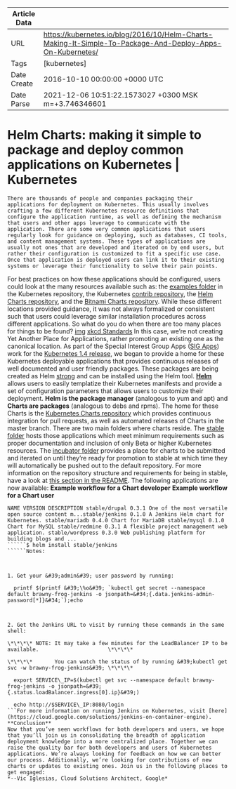 |             Article Data             ||
| ----------------- | ----------------- |
| URL               | https://kubernetes.io/blog/2016/10/Helm-Charts-Making-It-Simple-To-Package-And-Deploy-Apps-On-Kubernetes/        |
| Tags              | [kubernetes]       |
| Date Create       | 2016-10-10 00:00:00 &#43;0000 UTC |
| Date Parse        | 2021-12-06 10:51:22.1573027 &#43;0300 MSK m=&#43;3.746346601  |

#  Helm Charts: making it simple to package and deploy common applications on Kubernetes  | Kubernetes

	
	
	
	
	There are thousands of people and companies packaging their applications for deployment on Kubernetes. This usually involves crafting a few different Kubernetes resource definitions that configure the application runtime, as well as defining the mechanism that users and other apps leverage to communicate with the application. There are some very common applications that users regularly look for guidance on deploying, such as databases, CI tools, and content management systems. These types of applications are usually not ones that are developed and iterated on by end users, but rather their configuration is customized to fit a specific use case. Once that application is deployed users can link it to their existing systems or leverage their functionality to solve their pain points.
For best practices on how these applications should be configured, users could look at the many resources available such as: the [examples folder](https://github.com/kubernetes/kubernetes/tree/master/examples) in the Kubernetes repository, the Kubernetes [contrib repository](https://github.com/kubernetes/contrib), the [Helm Charts repository](https://github.com/helm/charts), and the [Bitnami Charts repository](https://github.com/bitnami/charts). While these different locations provided guidance, it was not always formalized or consistent such that users could leverage similar installation procedures across different applications.
So what do you do when there are too many places for things to be found?
[img](https://lh5.googleusercontent.com/l6CowJsfGRoH2wgWHlxtId4Foil2Fcs7AZ0NbOT7jGrXliESRSc6jNH8bdMmfpU-_gDRqy9UDSYCj7WaSKF1ZLK1a7t2qNo5JaIOglozee2SDIPteuOZ6aHzNMyBBJXukBv0zF9x)
[xkcd Standards](https://xkcd.com/927/)
In this case, we’re not creating Yet Another Place for Applications, rather promoting an existing one as the canonical location. As part of the Special Interest Group Apps ([SIG Apps](https://github.com/kubernetes/community/tree/master/sig-apps)) work for the [Kubernetes 1.4 release](https://kubernetes.io/blog/2016/09/kubernetes-1-4-making-it-easy-to-run-on-kuberentes-anywhere/), we began to provide a home for these Kubernetes deployable applications that provides continuous releases of well documented and user friendly packages. These packages are being created as Helm [strong](https://github.com/kubernetes/helm/blob/master/docs/charts.md) and can be installed using the Helm tool. **[Helm](https://github.com/kubernetes/helm)** allows users to easily templatize their Kubernetes manifests and provide a set of configuration parameters that allows users to customize their deployment.
**Helm is the package manager** (analogous to yum and apt) and **Charts are packages** (analogous to debs and rpms). The home for these Charts is the [Kubernetes Charts repository](https://github.com/kubernetes/charts) which provides continuous integration for pull requests, as well as automated releases of Charts in the master branch.
There are two main folders where charts reside. The [stable folder](https://github.com/kubernetes/charts/tree/master/stable) hosts those applications which meet minimum requirements such as proper documentation and inclusion of only Beta or higher Kubernetes resources. The [incubator folder](https://github.com/kubernetes/charts/tree/master/incubator) provides a place for charts to be submitted and iterated on until they’re ready for promotion to stable at which time they will automatically be pushed out to the default repository. For more information on the repository structure and requirements for being in stable, have a look at [this section in the README](https://github.com/kubernetes/charts#repository-structure).
The following applications are now available:
**Example workflow for a Chart developer**
**Example workflow for a Chart user**
```$ helm search  
NAME VERSION DESCRIPTION stable/drupal 0.3.1 One of the most versatile open source content m...stable/jenkins 0.1.0 A Jenkins Helm chart for Kubernetes. stable/mariadb 0.4.0 Chart for MariaDB stable/mysql 0.1.0 Chart for MySQL stable/redmine 0.3.1 A flexible project management web application. stable/wordpress 0.3.0 Web publishing platform for building blogs and ...
``````$ helm install stable/jenkins
``````Notes:



1. Get your &#39;admin&#39; user password by running:

  printf $(printf &#39;\%o&#39; `kubectl get secret --namespace default brawny-frog-jenkins -o jsonpath=&#34;{.data.jenkins-admin-password[*]}&#34;`);echo



2. Get the Jenkins URL to visit by running these commands in the same shell:

\*\*\*\* NOTE: It may take a few minutes for the LoadBalancer IP to be available.                      \*\*\*\*

\*\*\*\*       You can watch the status of by running &#39;kubectl get svc -w brawny-frog-jenkins&#39; \*\*\*\*

  export SERVICE\_IP=$(kubectl get svc --namespace default brawny-frog-jenkins -o jsonpath=&#39;{.status.loadBalancer.ingress[0].ip}&#39;)

  echo http://$SERVICE\_IP:8080/login
```For more information on running Jenkins on Kubernetes, visit [here](https://cloud.google.com/solutions/jenkins-on-container-engine).
**Conclusion**
Now that you’ve seen workflows for both developers and users, we hope that you’ll join us in consolidating the breadth of application deployment knowledge into a more centralized place. Together we can raise the quality bar for both developers and users of Kubernetes applications. We’re always looking for feedback on how we can better our process. Additionally, we’re looking for contributions of new charts or updates to existing ones. Join us in the following places to get engaged:
*--Vic Iglesias, Cloud Solutions Architect, Google*


	

	


